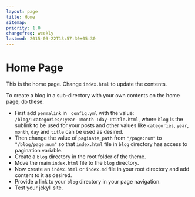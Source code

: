 ```yaml
---
layout: page
title: Home
sitemap:
priority: 1.0
changefreq: weekly
lastmod: 2015-03-22T13:57:30+05:30
---
```

# Home Page
This is the home page. Change `index.html` to update the contents.

To create a blog in a sub-directory with your own contents on the home page, do these:

* First add `permalink` in `_config.yml` with the value: `/blog/:categories/:year-:month-:day-:title.html`, where `blog` is the sublink to be used for your posts and other values like `categories`, `year`, `month`, `day` and `title` can be used as desired.
* Then change the value of `paginate_path` from `"/page:num"` to `"/blog/page:num"` so that `index.html` file in `blog` directory has access to pagination variable.
* Create a `blog` directory in the root folder of the theme.
* Move the main `index.html` file to the `blog` directory.
* Now create an `index.html` or `index.md` file in your root directory and add content to it as desired.
* Provide a link to your `blog` directory in your page navigation.
* Test your jekyll site.
